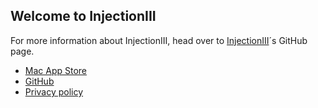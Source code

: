 ## Welcome to InjectionIII

For more information about InjectionIII, head over to [InjectionIII](https://github.com/johnno1962/InjectionIII)´s GitHub page.

- [Mac App Store](https://itunes.apple.com/us/app/injectioniii/id1380446739?ls=1&mt=12)
- [GitHub](https://github.com/johnno1962/InjectionIII)
- [Privacy policy](/privacy)
